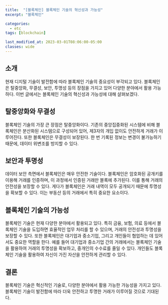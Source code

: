 ```yaml
---
title:  "[블록체인] 블록체인 기술의 혁신성과 가능성"
excerpt: "블록체인"

categories:
  - etc
tags: [blockchain]

last_modified_at: 2023-03-01T08:06:00-05:00
classes: wide
---
```


## 소개

현재 디지털 기술이 발전함에 따라 블록체인 기술의 중요성이 부각되고 있다. 블록체인은 탈중앙화, 무결성, 보안, 투명성 등의 장점을 가지고 있어 다양한 분야에서 활용 가능하다. 이번 글에서는 블록체인 기술의 혁신성과 가능성에 대해 살펴보겠다.

## 탈중앙화와 무결성

블록체인 기술의 가장 큰 장점은 탈중앙화이다. 기존의 중앙집중화된 시스템에 비해 블록체인은 분산화된 시스템으로 구성되어 있어, 제3자의 개입 없이도 안전하게 거래가 이루어진다. 또한 블록체인은 무결성이 보장된다. 한 번 기록된 정보는 변경이 불가능하기 때문에, 데이터 위변조를 방지할 수 있다.

## 보안과 투명성

데이터 보안 측면에서 블록체인은 매우 안전한 기술이다. 블록체인은 암호화된 공개키를 이용해 거래를 인증하며, 이 과정에서 인증된 거래만 블록에 추가된다. 이를 통해 거래의 안전성을 보장할 수 있다. 게다가 블록체인은 거래 내역이 모두 공개되기 때문에 투명성을 확보할 수 있다. 이는 부동산 등의 거래에서 특히 중요한 요소이다.

## 블록체인 기술의 가능성

블록체인 기술은 현재 다양한 분야에서 활용되고 있다. 특히 금융, 보험, 의료 등에서 블록체인 기술을 도입하면 효율적인 업무 처리를 할 수 있으며, 거래의 안전성과 투명성을 보장할 수 있다. 또한 블록체인은 대기업과 중소기업, 그리고 개인들이 협업하는 데 있어서도 중요한 역할을 한다. 예를 들어 대기업과 중소기업 간의 거래에서는 블록체인 기술을 활용하여 거래의 투명성을 확보하고, 중개인의 수수료를 줄일 수 있다. 개인들도 블록체인 기술을 활용하여 자신이 가진 자산을 안전하게 관리할 수 있다.

## 결론

블록체인 기술은 혁신적인 기술로, 다양한 분야에서 활용 가능한 가능성을 가지고 있다. 블록체인 기술이 발전함에 따라 더욱 안전하고 투명한 거래가 이루어질 것으로 기대된다.